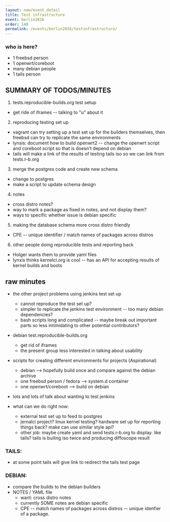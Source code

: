 ```yaml
---
layout: new/event_detail
title: Test infrastructure
event: berlin2016
order: 140
permalink: /events/berlin2016/testinfrastructure/
---
```


### who is here?

- 1 freebsd person 
- 1 openwrt/coreboot
- many debian people
- 1 tails person

## SUMMARY OF TODOS/MINUTES

1. tests.reproducible-builds.org test setup
* get ride of iframes -- talking to "u" about it

2. reproducing testing set up
* vagrant can try setting up a test set up for the builders themselves, then freebsd can try to replicate the same environments
* lynsis: document how to build openwrt2 -- change the openwrt script and coreboot script so that is doesn't depend on debian
* tails will make a link of the results of testing tails iso so we can link from tests.r-b.org

3. merge the postgres code and create new schema
* change to postgres
* make a script to update schema design

4. notes
* cross distro notes?
* way to mark a package as fixed in notes, and not display them?
* ways to specific whether issue is debian specific

5. making the database schema more cross distro friendly
* CPE -- unique identifier / match names of packages across distros

6. other people doing reproducible tests and reporting back
* Holger wants them to provide yaml files
* lynxis thinks kernelci.org is cool -- has an API for accepting results of kernel builds and boots


## raw minutes

* the other project problems using jenkins test set up
  * cannot reproduce the test set up?
  * simpler to replicate the jenkins test environment -- too many debian dependencies?
  * bash scripts long and complicated -- maybe break out important parts so less intimidating to other potential contributors?

* debian test.reproducible-builds.org
  * get rid of iframes
  * the present group less interested in talking about usability

* scripts for creating different environments for projects (Aspirational)
  * debian
--> hopefully build once and compare against the debian archive
  * one freebsd person / fedora
--> system.d container
  * one openwrt/coreboot
--> build on debian

* lots and lots of talk about wanting to test jenkins
* what can we do right now:
  * external test set up to feed to postgres
  * jernalci project? linux kernel testing? hardware set up for reporting things back? make can use similar style api?
  * other job: maybe create yaml and send tests.r-b.org to display. like tails? tails is builing iso twice and producing diffoscope result

### TAILS:
*  at some point tails will give link to redirect the tails test page 

### DEBIAN: 
* compare the builds to the debian builders
* NOTES / YAML file
  * want: cross distro notes
  * currently SOME notes are debian specific
  * CPE -- match names of packages across distros -- unique idenfier of a package.






